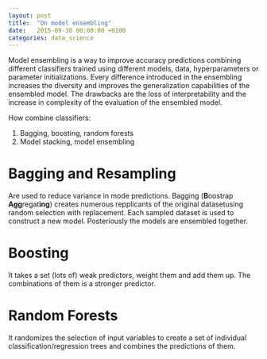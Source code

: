 ```yaml
---
layout: post
title:  "On model ensembling"
date:   2015-09-30 00:00:00 +0100
categories: data_science
---
```


Model ensembling is a way to improve accuracy predictions combining different classifiers trained using different models, data, hyperparameters or parameter initializations.
Every difference introduced in the ensembling increases the diversity and improves the generalization capabilities of the ensembled model.
The drawbacks are the loss of interpretability and the increase in complexity of the evaluation of the ensembled model.

How combine classifiers:

1. Bagging, boosting, random forests
2. Model stacking, model ensembling

# Bagging and Resampling
Are used to reduce variance in mode predictions.
Bagging (**B**oostrap **Agg**regat**ing**) creates numerous repplicants of the original datasetusing random selection with replacement.
Each sampled dataset is used to construct a new model. Posteriously the models are ensembled together.

# Boosting
It takes a set (lots of) weak predictors, weight them and add them up. The combinations of them is a stronger predictor.

# Random Forests
It randomizes the selection of input variables to create a set of individual classification/regression trees and combines the predictions of them.


